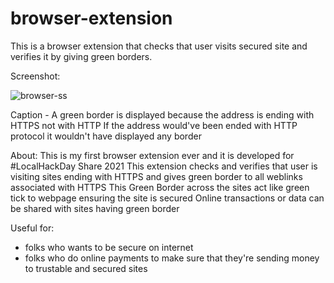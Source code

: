 # browser-extension

This is a browser extension that checks that user visits secured site and verifies it by giving green borders.

Screenshot:

![browser-ss](https://user-images.githubusercontent.com/64413107/113492252-c2bc0d80-94f3-11eb-9d92-c8cdf7fc6960.jpg)

Caption - A green border is displayed because the address is ending with HTTPS not with HTTP
          If the address would've been ended with HTTP protocol it wouldn't have displayed any border
          
          
          
          
About:
  This is my first browser extension ever and it is developed for #LocalHackDay Share 2021
  This extension checks and verifies that user is visiting sites ending with HTTPS and gives green border to all weblinks associated with HTTPS
  This Green Border across the sites act like green tick to webpage ensuring the site is secured
  Online transactions or data can be shared with sites having green border

 
Useful for:
  - folks who wants to be secure on internet 
  - folks who do online payments to make sure that they're sending money to trustable and secured sites


